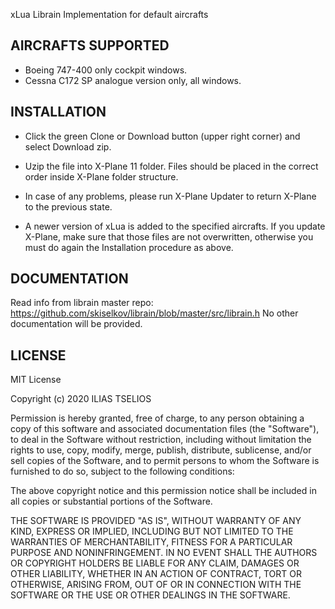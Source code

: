 xLua Librain Implementation for default aircrafts

## AIRCRAFTS SUPPORTED 

* Boeing 747-400 only cockpit windows.
* Cessna C172 SP analogue version only, all windows.

## INSTALLATION 

* Click the green Clone or Download button (upper right corner) and select Download zip.
* Uzip the file into X-Plane 11 folder. Files should be placed in the correct order inside X-Plane folder structure.

* In case of any problems, please run X-Plane Updater to return X-Plane to the previous state.

* A newer version of xLua is added to the specified aircrafts. If you update X-Plane, make sure that those files are not overwritten, otherwise you must do again the Installation procedure as above.

## DOCUMENTATION

Read info from librain master repo: https://github.com/skiselkov/librain/blob/master/src/librain.h
No other documentation will be provided.



## LICENSE

MIT License

Copyright (c) 2020 ILIAS TSELIOS

Permission is hereby granted, free of charge, to any person obtaining a copy
of this software and associated documentation files (the "Software"), to deal
in the Software without restriction, including without limitation the rights
to use, copy, modify, merge, publish, distribute, sublicense, and/or sell
copies of the Software, and to permit persons to whom the Software is
furnished to do so, subject to the following conditions:

The above copyright notice and this permission notice shall be included in all
copies or substantial portions of the Software.

THE SOFTWARE IS PROVIDED "AS IS", WITHOUT WARRANTY OF ANY KIND, EXPRESS OR
IMPLIED, INCLUDING BUT NOT LIMITED TO THE WARRANTIES OF MERCHANTABILITY,
FITNESS FOR A PARTICULAR PURPOSE AND NONINFRINGEMENT. IN NO EVENT SHALL THE
AUTHORS OR COPYRIGHT HOLDERS BE LIABLE FOR ANY CLAIM, DAMAGES OR OTHER
LIABILITY, WHETHER IN AN ACTION OF CONTRACT, TORT OR OTHERWISE, ARISING FROM,
OUT OF OR IN CONNECTION WITH THE SOFTWARE OR THE USE OR OTHER DEALINGS IN THE
SOFTWARE.
